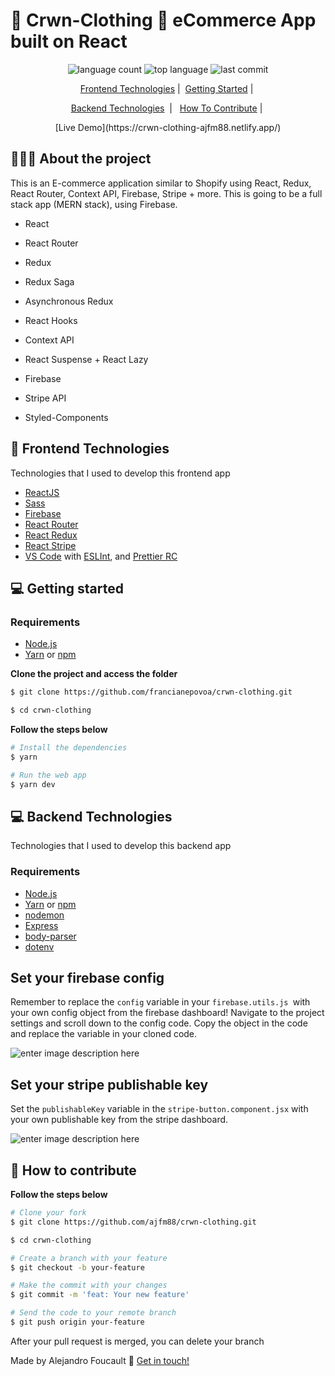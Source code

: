 # 👑 Crwn-Clothing 👚 eCommerce App built on React

<p align="center">

<img alt="language count" src="https://img.shields.io/github/languages/count/francianepovoa/crwn-clothing?style=plastic">
<img alt="top language" src="https://img.shields.io/github/languages/top/francianepovoa/crwn-clothing?style=plastic">
<img alt="last commit" src="https://img.shields.io/github/last-commit/francianepovoa/crwn-clothing">
</p>

<p align="center"> 
  <a href="#-frontend-technologies">Frontend Technologies</a>&nbsp;|&nbsp;
  <a href="#-Getting-started">Getting Started</a>&nbsp;|&nbsp
  
</p>

<p align="center">
 <a href="#-backend-technologies">Backend Technologies</a>&nbsp;&nbsp;|&nbsp;&nbsp;
 <a href="#-how-to-contribute">How To Contribute</a>&nbsp;|&nbsp;
</p>

<p align="center">
 [Live Demo](https://crwn-clothing-ajfm88.netlify.app/)
</p>

## 👨🏻‍💻 About the project

This is an E-commerce application similar to Shopify using React, Redux, React Router, Context API, Firebase, Stripe + more. This is going to be a full stack app (MERN stack), using Firebase.

- React

- React Router

- Redux

- Redux Saga

- Asynchronous Redux

- React Hooks

- Context API

- React Suspense + React Lazy

- Firebase

- Stripe API

- Styled-Components

## 🚀 Frontend Technologies

Technologies that I used to develop this frontend app

- [ReactJS](https://reactjs.org)
- [Sass](https://sass-lang.com/)
- [Firebase](https://firebase.google.com/)
- [React Router](https://github.com/ReactTraining/react-router)
- [React Redux](https://react-redux.js.org/)
- [React Stripe](https://stripe.com/docs/stripe-js/react)
- [VS Code](https://code.visualstudio.com) with [ESLInt](https://eslint.org/docs/user-guide/getting-started), and [Prettier RC](https://github.com/prettier/prettier)

## 💻 Getting started

### Requirements

- [Node.js](https://nodejs.org/en/)
- [Yarn](https://classic.yarnpkg.com/) or [npm](https://www.npmjs.com/)

**Clone the project and access the folder**

```bash
$ git clone https://github.com/francianepovoa/crwn-clothing.git

$ cd crwn-clothing

```

**Follow the steps below**

```bash
# Install the dependencies
$ yarn

# Run the web app
$ yarn dev
```

## 💻 Backend Technologies

Technologies that I used to develop this backend app

### Requirements

- [Node.js](https://nodejs.org/en/)
- [Yarn](https://classic.yarnpkg.com/) or [npm](https://www.npmjs.com/)
- [nodemon](https://nodemon.io/)
- [Express](https://expressjs.com/)
- [body-parser](https://github.com/expressjs/body-parser)
- [dotenv](https://github.com/motdotla/dotenv)

## Set your firebase config

Remember to replace the `config` variable in your `firebase.utils.js `with your own config object from the firebase dashboard! Navigate to the project settings and scroll down to the config code. Copy the object in the code and replace the variable in your cloned code.

![enter image description here](https://camo.githubusercontent.com/4ed8b6a189ef7358611a7301b8b5fc41f8b5ac8a02ffda9b0f72cd725015b914/68747470733a2f2f692e6962622e636f2f3679774d6b42662f53637265656e2d53686f742d323031392d30372d30312d61742d31312d33352d30322d414d2e706e67)

## Set your stripe publishable key

Set the `publishableKey` variable in the `stripe-button.component.jsx` with your own publishable key from the stripe dashboard.

![enter image description here](https://camo.githubusercontent.com/fb711e324a7e95a935e5db8ca73549c48e4fc3f8cd1a31ad893a8f18f72bd23e/68747470733a2f2f692e6962622e636f2f646a51546d56462f53637265656e2d53686f742d323031392d30372d30312d61742d322d31382d35302d414d2e706e67)

## 🤔 How to contribute

**Follow the steps below**

```bash
# Clone your fork
$ git clone https://github.com/ajfm88/crwn-clothing.git

$ cd crwn-clothing

# Create a branch with your feature
$ git checkout -b your-feature

# Make the commit with your changes
$ git commit -m 'feat: Your new feature'

# Send the code to your remote branch
$ git push origin your-feature
```

After your pull request is merged, you can delete your branch

Made by Alejandro Foucault :wave: [Get in touch!](https://github.com/ajfm88)

